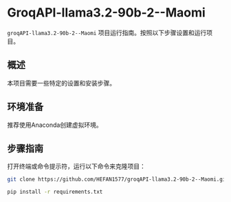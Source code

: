 # GroqAPI-llama3.2-90b-2--Maomi

`groqAPI-llama3.2-90b-2--Maomi` 项目运行指南。按照以下步骤设置和运行项目。

## 概述
本项目需要一些特定的设置和安装步骤。

## 环境准备
推荐使用Anaconda创建虚拟环境。

## 步骤指南

打开终端或命令提示符，运行以下命令来克隆项目：
```bash
git clone https://github.com/HEFAN1577/groqAPI-llama3.2-90b-2--Maomi.git

pip install -r requirements.txt
